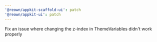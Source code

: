 ```yaml
---
'@reown/appkit-scaffold-ui': patch
'@reown/appkit-ui': patch
---
```


Fix an issue where changing the z-index in ThemeVariables didn't work properly
